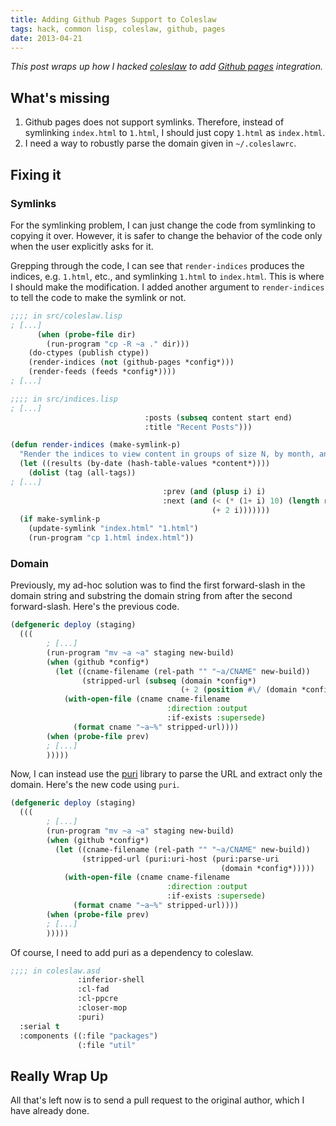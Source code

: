 ```yaml
---
title: Adding Github Pages Support to Coleslaw
tags: hack, common lisp, coleslaw, github, pages
date: 2013-04-21
---
```

_This post wraps up how I hacked [coleslaw](https://github.com/redline6561/coleslaw) to add [Github pages](http://pages.github.com/) integration._

## What's missing ##

1. Github pages does not support symlinks. Therefore, instead of symlinking `index.html` to `1.html`, I should just copy `1.html` as `index.html`.
2. I need a way to robustly parse the domain given in `~/.coleslawrc`.

## Fixing it ##

### Symlinks ###

For the symlinking problem, I can just change the code from symlinking to copying it over. However, it is safer to change the behavior of the code only when the user explicitly asks for it.

Grepping through the code, I can see that `render-indices` produces the indices, e.g. `1.html`, etc., and symlinking `1.html` to `index.html`. This is where I should make the modification. I added another argument to `render-indices` to tell the code to make the symlink or not.

```commonlisp
;;;; in src/coleslaw.lisp
; [...]
      (when (probe-file dir)
        (run-program "cp -R ~a ." dir)))
    (do-ctypes (publish ctype))
    (render-indices (not (github-pages *config*)))
    (render-feeds (feeds *config*))))
; [...]

;;;; in src/indices.lisp
; [...]
                              :posts (subseq content start end)
                              :title "Recent Posts")))

(defun render-indices (make-symlink-p)
  "Render the indices to view content in groups of size N, by month, and by tag"
  (let ((results (by-date (hash-table-values *content*))))
    (dolist (tag (all-tags))
; [...]
                                  :prev (and (plusp i) i)
                                  :next (and (< (* (1+ i) 10) (length results))
                                             (+ 2 i)))))))
  (if make-symlink-p
    (update-symlink "index.html" "1.html")
    (run-program "cp 1.html index.html"))
```

### Domain ###
Previously, my ad-hoc solution was to find the first forward-slash in the domain string and substring the domain string from after the second forward-slash. Here's the previous code.

```commonlisp
(defgeneric deploy (staging)
  (((
        ; [...]
        (run-program "mv ~a ~a" staging new-build)
        (when (github *config*)
          (let ((cname-filename (rel-path "" "~a/CNAME" new-build))
                (stripped-url (subseq (domain *config*)
                                      (+ 2 (position #\/ (domain *config*))))))
            (with-open-file (cname cname-filename
                                   :direction :output
                                   :if-exists :supersede)
              (format cname "~a~%" stripped-url))))
        (when (probe-file prev)
        ; [...]
        )))))
```

Now, I can instead use the [puri](http://puri.b9.com/) library to parse the URL and extract only the domain. Here's the new code using `puri`.

```commonlisp
(defgeneric deploy (staging)
  (((
        ; [...]
        (run-program "mv ~a ~a" staging new-build)
        (when (github *config*)
          (let ((cname-filename (rel-path "" "~a/CNAME" new-build))
                (stripped-url (puri:uri-host (puri:parse-uri
                                               (domain *config*)))))
            (with-open-file (cname cname-filename
                                   :direction :output
                                   :if-exists :supersede)
              (format cname "~a~%" stripped-url))))
        (when (probe-file prev)
        ; [...]
        )))))
```

Of course, I need to add puri as a dependency to coleslaw.

```commonlisp
;;;; in coleslaw.asd
               :inferior-shell
               :cl-fad
               :cl-ppcre
               :closer-mop
               :puri)
  :serial t
  :components ((:file "packages")
               (:file "util"
```

## Really Wrap Up ##

All that's left now is to send a pull request to the original author, which I have already done.
